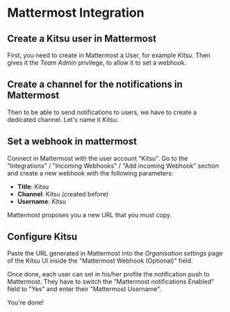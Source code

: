# Mattermost Integration


## Create a Kitsu user in Mattermost

First, you need to create in Mattermost a User, for example *Kitsu*. Then gives
it the *Team Admin* privilege, to allow it to set a webhook.

## Create a channel for the notifications in Mattermost

Then to be able to send notifications to users, we have to create a dedicated
channel. Let's name it *Kitsu*. 

## Set a webhook in mattermost

Connect in Mattermost with the user account "Kitsu". Go to the 
"Integrations" / "Incoming Webhooks" / "Add incoming Webhook" section and
create a new webhook with the following parameters:

* **Title**: Kitsu
* **Channel**: Kitsu (created before)
* **Username**: Kitsu

Mattermost proposes you a new URL that you must copy.

## Configure Kitsu

Paste the URL generated in Mattermost into the *Organisation settings* page of
the Kitsu UI inside the "Mattermost Webhook (Optional)" field.

Once done, each user can set in his/her profile the notification push to
Mattermost. They have to switch the "Mattermost notifications Enabled" 
field to "Yes" and enter their "Mattermost Username". 

You're done!
